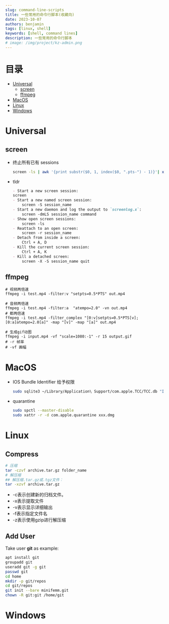 ```yaml
---
slug: command-line-scripts
title: 一些常用的命令行脚本(收藏向)
date: 2023-10-07
authors: benjamin
tags: [linux, shell]
keywords: [shell, command lines]
description: 一些常用的命令行脚本
# image: /img/project/kz-admin.png
---
```

<!-- truncate -->

# 目录
- [Universal](#Universal)
    - [screen](#screen)
    - [ffmpeg](#ffmpeg)
- [MacOS](#MacOS)
- [Linux](#Linux)
- [Windows](#Windows)

# Universal
## screen
- 终止所有已有 sessions
    ```sh
    screen -ls | awk '{print substr($0, 1, index($0, ".pts-") - 1)}'| xargs -I {} screen - {} -X quit
    ```
- tldr
    ```markdown
    - Start a new screen session:
    screen
    - Start a new named screen session:
        screen -S session_name
    - Start a new daemon and log the output to `screenlog.x`:
        screen -dmLS session_name command
    - Show open screen sessions:
        screen -ls
    - Reattach to an open screen:
        screen -r session_name
    - Detach from inside a screen:
        Ctrl + A, D
    - Kill the current screen session:
        Ctrl + A, K
    - Kill a detached screen:
        screen -X -S session_name quit
    ```

## ffmpeg

```shell
# 视频两倍速
ffmpeg -i test.mp4 -filter:v "setpts=0.5*PTS" out.mp4

# 音频两倍速
ffmpeg -i test.mp4 -filter:a  "atempo=2.0" -vn out.mp4
# 都两倍速
ffmpeg -i test.mp4 -filter_complex "[0:v]setpts=0.5*PTS[v];[0:a]atempo=2.0[a]" -map "[v]" -map "[a]" out.mp4

# 生成gif动图
ffmpeg -i input.mp4 -vf "scale=1080:-1" -r 15 output.gif
# -r 帧率
# -vf 画幅

```


# MacOS

- IOS Bundle Identifier
    给予权限
    ```sh
    sudo sqlite3 ~/Library/Application\ Support/com.apple.TCC/TCC.db "INSERT or REPLACE INTO access VALUES('kTCCServiceMicrophone','com.apple.Terminal',0,0,4,1,NULL,NULL,0,'UNUSED',NULL,0,1622199671);"
    ```
- quarantine
    ```sh
    sudo spctl --master-disable
    sudo xattr -r -d com.apple.quarantine xxx.dmg
    ```
# Linux
## Compress
```sh
# 压缩
tar -czvf archive.tar.gz folder_name
# 解压缩
## 解压缩.tar.gz或.tgz文件：
tar -xzvf archive.tar.gz
```
- -c表示创建新的归档文件。
- -x表示提取文件
- -v表示显示详细输出
- -f表示指定文件名
- -z表示使用gzip进行解压缩

## Add User
Take user **git** as example:
```sh
apt install git
groupadd git
useradd git -g git
passwd git
cd home
mkdir -p git/repos
cd git/repos
git init --bare minifemm.git
chown -R git:git /home/git

```
# Windows